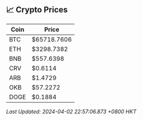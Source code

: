 ## 📈 Crypto Prices

| Coin | Price |
| ---- | ----- |
| BTC | $65718.7606 |
| ETH | $3298.7382 |
| BNB | $557.6398 |
| CRV | $0.6114 |
| ARB | $1.4729 |
| OKB | $57.2272 |
| DOGE | $0.1884 |

_Last Updated: 2024-04-02 22:57:06.873 +0800 HKT_